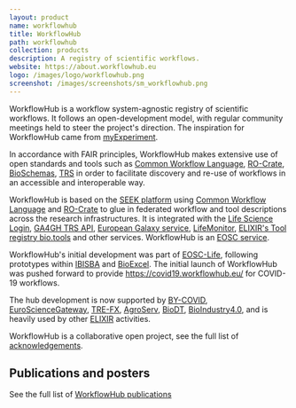```yaml
---
layout: product
name: workflowhub
title: WorkflowHub
path: workflowhub
collection: products
description: A registry of scientific workflows. 
website: https://about.workflowhub.eu
logo: /images/logo/workflowhub.png
screenshot: /images/screenshots/sm_workflowhub.png
---
```


WorkflowHub is a workflow system-agnostic registry of scientific workflows. 
It follows an open-development model, with regular community meetings held to steer the project's direction.
The inspiration for WorkflowHub came from [myExperiment](/products/myexperiment/).

In accordance with FAIR principles, WorkflowHub makes extensive use of open standards and tools such as [Common Workflow Language](https://www.commonwl.org/), [RO-Crate](https://www.researchobject.org/ro-crate/), [BioSchemas](https://bioschemas.org/), 
[TRS](https://about.workflowhub.eu/TRS/) in order to facilitate discovery and re-use of workflows in an accessible and interoperable way.

WorkflowHub is based on the [SEEK platform](/products/seek/) using [Common Workflow Language](/activities/cwl/) and [RO-Crate](/products/researchobject/) to glue in federated workflow and tool descriptions across the research infrastructures. It is integrated with the [Life Science Login](https://lifescience-ri.eu/ls-login/), [GA4GH TRS API](https://about.workflowhub.eu/developer/trs/), [European Galaxy service](https://usegalaxy.eu/), [LifeMonitor](https://lifemonitor.eu/), [ELIXIR's Tool registry bio.tools](https://bio.tools/) and other services. WorkflowHub is an [EOSC service](https://marketplace.eosc-portal.eu/services/workflowhub-2d3acb63-8481-4cbd-819f-55bee294bedc).

WorkflowHub's initial development was part of [EOSC-Life](/projects/eosclife/), following prototypes within [IBISBA](/project/ibisba/) and [BioExcel](/project/bioexcel/). The initial launch of WorkflowHub was pushed forward to provide <https://covid19.workflowhub.eu/> for COVID-19 workflows.

The hub development is now supported by [BY-COVID](/projects/by-covid), [EuroScienceGateway](/project/eurosciencegateway/), [TRE-FX](/projects/tre-fx/), [AgroServ](/projects/agroserv), [BioDT](/projects/biodt/), [BioIndustry4.0](/projects/bioindustry-4.0/), and is heavily used by other [ELIXIR](/projects/elixir) activities.


WorkflowHub is a collaborative open project, see the full list of [acknowledgements](https://about.workflowhub.eu/project/acknowledgements/).

## Publications and posters

See the full list of [WorkflowHub publications](https://about.workflowhub.eu/project/outreach/)
